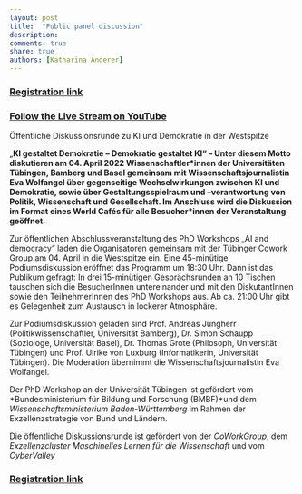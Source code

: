 ```yaml
---
layout: post
title:  "Public panel discussion"
description: 
comments: true
share: true
authors: [Katharina Anderer]
---
```




### [Registration link](https://www.coworkgroup.de/wir/events/event-details?tx_sfeventmgt_pievent%5Baction%5D=detail&tx_sfeventmgt_pievent%5Bcontroller%5D=Event&tx_sfeventmgt_pievent%5Bevent%5D=209&cHash=96bef29bd931ef141bd7f1c94540d9b7)

### [Follow the Live Stream on YouTube](https://www.youtube.com/TubingenML)

> 

Öffentliche Diskussionsrunde zu KI und Demokratie in der Westspitze

„**KI gestaltet Demokratie – Demokratie gestaltet KI“ – Unter diesem Motto diskutieren am 04. April 2022 Wissenschaftler\*innen der Universitäten Tübingen, Bamberg und Basel gemeinsam mit Wissenschaftsjournalistin Eva Wolfangel über gegenseitige Wechselwirkungen zwischen KI und Demokratie, sowie über Gestaltungsspielraum und –verantwortung von Politik, Wissenschaft und Gesellschaft. Im Anschluss wird die Diskussion im Format eines World Cafés für alle Besucher\*innen der Veranstaltung geöffnet.**

Zur öffentlichen Abschlussveranstaltung des PhD Workshops „AI and democracy“ laden die Organisatoren gemeinsam mit der Tübinger Cowork Group am 04. April in die Westspitze ein. Eine 45-minütige Podiumsdiskussion eröffnet das Programm um 18:30 Uhr. Dann ist das Publikum gefragt: In drei 15-minütigen Gesprächsrunden an 10 Tischen tauschen sich die BesucherInnen untereinander und mit den DiskutantInnen sowie den TeilnehmerInnen des PhD Workshops aus. Ab ca. 21:00 Uhr gibt es Gelegenheit zum Austausch in lockerer Atmosphäre.

Zur Podiumsdiskussion geladen sind Prof. Andreas Jungherr (Politikwissenschaftler, Universität Bamberg), Dr. Simon Schaupp (Soziologe, Universität Basel), Dr. Thomas Grote (Philosoph,  Universität Tübingen) und Prof. Ulrike von Luxburg (Informatikerin, Universität Tübingen). Die Moderation übernimmt die Wissenschaftsjournalistin Eva Wolfangel. 

Der PhD Workshop an der Universität Tübingen ist gefördert vom *Bundesministerium für Bildung und Forschung (BMBF)*und dem *Wissenschaftsministerium Baden-Württemberg* im Rahmen der Exzellenzstrategie von Bund und Ländern.

Die öffentliche Diskussionsrunde ist gefördert von der *CoWorkGroup*, dem *Exzellenzcluster Maschinelles Lernen für die Wissenschaft* und vom *CyberValley*



### [Registration link](https://www.coworkgroup.de/wir/events/event-details?tx_sfeventmgt_pievent%5Baction%5D=detail&tx_sfeventmgt_pievent%5Bcontroller%5D=Event&tx_sfeventmgt_pievent%5Bevent%5D=209&cHash=96bef29bd931ef141bd7f1c94540d9b7)


